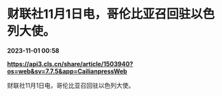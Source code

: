 # 财联社11月1日电，哥伦比亚召回驻以色列大使。

**2023-11-01 00:58**

**https://api3.cls.cn/share/article/1503940?os=web&sv=7.7.5&app=CailianpressWeb**

财联社11月1日电，哥伦比亚召回驻以色列大使。